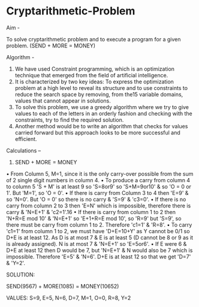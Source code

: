 # Cryptarithmetic-Problem

Aim -

To solve cryptarithmetic problem and to execute a program for a given problem. (SEND + MORE = MONEY)

Algorithm -

1. We have used Constraint programming, which is an optimization technique that emerged from the field of artificial intelligence.
2. It is characterized by two key ideas: To express the optimization problem at a high level to reveal its structure and to use constraints to reduce the search space by removing, from the15
variable domains, values that cannot appear in solutions.
3. To solve this problem, we use a greedy algorithm where we try to give values to each of the letters in an orderly fashion and checking with the constraints, try to find the required solution.
4. Another method would be to write an algorithm that checks for values carried forward but this approach looks to be more successful and efficient.

Calculations –

1. SEND + MORE = MONEY

• From Column 5, M=1, since it is the only carry-over possible from the sum of 2 single digit numbers in column 4.
• To produce a carry from column 4 to column 5 'S + M' is at least 9 so 'S=8or9' so 'S+M=9or10' & so 'O = 0 or 1'. But 'M=1', so 'O = 0'.
• If there is carry from Column 3 to 4 then 'E=9' & so 'N=0'. But 'O = 0' so there is no carry & 'S=9' & 'c3=0'.
• If there is no carry from column 2 to 3 then 'E=N' which is impossible, therefore there is carry & 'N=E+1' & 'c2=1'.16
• If there is carry from column 1 to 2 then 'N+R=E mod 10' & 'N=E+1' so 'E+1+R=E mod 10', so 'R=9' but 'S=9', so there must be carry from column 1 to 2. Therefore 'c1=1' & 
'R=8'.
• To carry 'c1=1' from column 1 to 2, we must have 'D+E=10+Y' as Y cannot be 0/1 so D+E is at least 12. As D is at most 7 & E is at least 5 (D cannot be 8 or 9 as it is already
assigned). N is at most 7 & 'N=E+1' so 'E=5or6'.
• If E were 6 & D+E at least 12 then D would be 7, but 'N=E+1' & N would also be 7 which is impossible. Therefore 'E=5' & 'N=6'. D+E is at least 12 so that we get 'D=7' & 'Y=2'.

SOLUTION:

SEND(9567) + MORE(1085) = MONEY(10652)

VALUES:
S=9, E=5, N=6, D=7, M=1, O=0, R=8, Y=2
